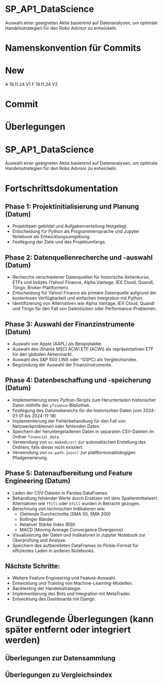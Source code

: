 # SP_AP1_DataScience
Auswahl einer geeigneten Aktie basierend auf Datenanalysen, um optimale Handelsstrategien für den Robo Advisor zu entwickeln.

# Namenskonvention für Commits

# New
A 19.11.24 V1
F 19.11.24 V2

# Commit 

# Überlegungen

# SP_AP1_DataScience

Auswahl einer geeigneten Aktie basierend auf Datenanalysen, um optimale Handelsstrategien für den Robo Advisor zu entwickeln.

# Fortschrittsdokumentation

## Phase 1: Projektinitialisierung und Planung (Datum)

* Projektteam gebildet und Aufgabenverteilung festgelegt.
* Entscheidung für Python als Programmiersprache und Jupyter Notebook als Entwicklungsumgebung.
* Festlegung der Ziele und des Projektumfangs.

## Phase 2: Datenquellenrecherche und -auswahl (Datum)

* Recherche verschiedener Datenquellen für historische Aktienkurse, ETFs und Indizes (Yahoo! Finance, Alpha Vantage, IEX Cloud, Quandl, Tiingo, Broker-Plattformen).
* Entscheidung für Yahoo! Finance als primäre Datenquelle aufgrund der kostenlosen Verfügbarkeit und einfachen Integration mit Python.
* Identifizierung von Alternativen wie Alpha Vantage, IEX Cloud, Quandl und Tiingo für den Fall von Datenlücken oder Performance-Problemen.

## Phase 3: Auswahl der Finanzinstrumente (Datum)

* Auswahl von Apple (AAPL) als Beispielaktie.
* Auswahl des iShares MSCI ACWI ETF (ACWI) als repräsentativen ETF für den globalen Aktienmarkt.
* Auswahl des S&P 500 (.INX oder ^GSPC) als Vergleichsindex.
* Begründung der Auswahl der Finanzinstrumente.

## Phase 4: Datenbeschaffung und -speicherung (Datum)

* Implementierung eines Python-Skripts zum Herunterladen historischer Daten mithilfe der `yfinance`-Bibliothek.
* Festlegung des Datumsbereichs für die historischen Daten (von 2024-01-01 bis 2024-11-18)
* Implementierung der Fehlerbehandlung für den Fall von Netzwerkproblemen oder fehlenden Daten.
* Speichern der heruntergeladenen Daten in separaten CSV-Dateien im Ordner `financial_data`.
* Verwendung von `os.makedirs()` zur automatischen Erstellung des Ordners, falls dieser nicht existiert.
* Verwendung von `os.path.join()` zur plattformunabhängigen Pfadgenerierung.


## Phase 5: Datenaufbereitung und Feature Engineering (Datum)

* Laden der CSV-Dateien in Pandas DataFrames.
* Behandlung fehlender Werte durch Ersetzen mit dem Spaltenmittelwert.  Alternativen wie `ffill` oder `bfill` wurden in Betracht gezogen.
* Berechnung von technischen Indikatoren wie:
    * Gleitende Durchschnitte (SMA 50, SMA 200)
    * Bollinger Bänder
    * Relativer Stärke Index (RSI)
    * MACD (Moving Average Convergence Divergence)
* Visualisierung der Daten und Indikatoren in Jupyter Notebook zur Überprüfung und Analyse.
* Speichern des aufbereiteten DataFrames im Pickle-Format für effizientes Laden in anderen Notebooks.

## Nächste Schritte:

* Weitere Feature Engineering und Feature-Auswahl.
* Entwicklung und Training von Machine-Learning-Modellen.
* Backtesting der Handelsstrategie.
* Implementierung des Bots und Integration mit MetaTrader.
* Entwicklung des Dashboards mit Django.

# Grundlegende Überlegungen (kann später entfernt oder integriert werden)


## Überlegungen zur Datensammlung



## Überlegungen zu Vergleichsindex





